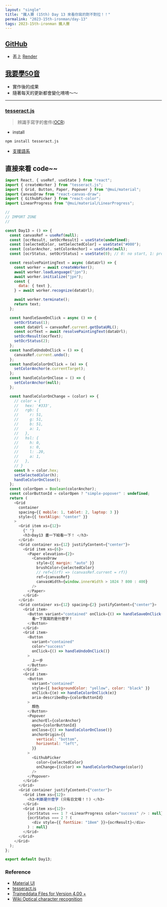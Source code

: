 ```yaml
---
layout: "single"
title: "鐵人賽 (15th) Day 13 來看你寫的對不對拉！！"
permalink: "2023-15th-ironman/day-13"
tags: 2023-15th-ironman 鐵人賽
---
```


## [GitHub](https://github.com/yuting3656/yuting-learning-japanese)

- 丟上 [Render](https://render.com/)

## [我要學50音](https://tim-learning-japanese.onrender.com/)

- 實作後的成果
- 隨著每天的更新都會變化唷唷～～

---

### [tesseract.js](https://github.com/naptha/tesseract.js#tesseractjs)

> 辨識手寫字的套件([OCR](https://en.wikipedia.org/wiki/Optical_character_recognition))

- install

```
npm install tesseract.js
```

- [支援語系](https://tesseract-ocr.github.io/tessdoc/Data-Files#data-files-for-version-400-november-29-2016)

## 直接來看 code~~

```js
import React, { useRef, useState } from "react";
import { createWorker } from "tesseract.js";
import { Grid, Button, Paper, Popover } from "@mui/material";
import CanvasDraw from "react-canvas-draw";
import { GithubPicker } from "react-color";
import LinearProgress from "@mui/material/LinearProgress";

//
// IMPORT ZONE
//

const Day13 = () => {
  const canvasRef = useRef(null);
  const [ocrResult, setOcrResult] = useState(undefined);
  const [selectedColor, setSelectedColor] = useState("#000");
  const [colorAnchor, setColorAnchor] = useState(null);
  const [ocrStatus, setOcrStatus] = useState(0); // 0: no start, 1: processing, 2: done

  const resolvePaintingText = async (dataUrl) => {
    const worker = await createWorker();
    await worker.loadLanguage("jpn");
    await worker.initialize("jpn");
    const {
      data: { text },
    } = await worker.recognize(dataUrl);

    await worker.terminate();
    return text;
  };

  const handleSaveOnClick = async () => {
    setOcrStatus(1);
    const dataUrl = canvasRef.current.getDataURL();
    const ocrText = await resolvePaintingText(dataUrl);
    setOcrResult(ocrText);
    setOcrStatus(2);
  };
  const handleUndoOnClick = () => {
    canvasRef.current.undo();
  };
  const handleColorOnClick = (e) => {
    setColorAnchor(e.currentTarget);
  };
  const handleColorOnClose = () => {
    setColorAnchor(null);
  };

  const handleColorOnChange = (color) => {
    // color = {
    //   hex: '#333',
    //   rgb: {
    //     r: 51,
    //     g: 51,
    //     b: 51,
    //     a: 1,
    //   },
    //   hsl: {
    //     h: 0,
    //     s: 0,
    //     l: .20,
    //     a: 1,
    //   },
    // }
    const h = color.hex;
    setSelectedColor(h);
    handleColorOnClose();
  };
  const colorOpen = Boolean(colorAnchor);
  const colorButtonId = colorOpen ? "simple-popover" : undefined;
  return (
    <Grid
      container
      spacing={{ mobile: 1, tablet: 2, laptop: 3 }}
      style={{ textAlign: "center" }}
    >
      <Grid item xs={12}>
        {" "}
        <h3>Day13 畫一下給看一下！ </h3>
      </Grid>
      <Grid container xs={12} justifyContent={"center"}>
        <Grid item xs={6}>
          <Paper elevation={2}>
            <CanvasDraw
              style={{ margin: "auto" }}
              brushColor={selectedColor}
              // ref={(rf) => (canvasRef.current = rf)}
              ref={canvasRef}
              canvasWidth={window.innerWidth > 1024 ? 800 : 400}
            />
          </Paper>
        </Grid>
      </Grid>
      <Grid container xs={12} spacing={2} justifyContent={"center"}>
        <Grid item>
          <Button variant="contained" onClick={() => handleSaveOnClick()}>
            看一下我寫的是什麼字！
          </Button>
        </Grid>
        <Grid item>
          <Button
            variant="contained"
            color="success"
            onClick={() => handleUndoOnClick()}
          >
            上一步
          </Button>
        </Grid>
        <Grid item>
          <Button
            variant="contained"
            style={{ backgroundColor: "yellow", color: "black" }}
            onClick={(e) => handleColorOnClick(e)}
            aria-describedby={colorButtonId}
          >
            顏色
          </Button>
          <Popover
            anchorEl={colorAnchor}
            open={colorButtonId}
            onClose={() => handleColorOnClose()}
            anchorOrigin={{
              vertical: "bottom",
              horizontal: "left",
            }}
          >
            <GithubPicker
              color={selectedColor}
              onChange={(color) => handleColorOnChange(color)}
            />
          </Popover>
        </Grid>
      </Grid>
      <Grid container justifyContent={"center"}>
        <Grid item xs={12}>
          <h3>判斷是什麼字 (只有日文唷！！) </h3>
        </Grid>
        <Grid item xs={12}>
          {ocrStatus === 1 ? <LinearProgress color="success" /> : null}
          {ocrStatus === 2 ? (
            <div style={{ fontSize: "18em" }}>{ocrResult}</div>
          ) : null}
        </Grid>
      </Grid>
    </Grid>
  );
};

export default Day13;
```


### Reference

- [Material UI](https://mui.com/material-ui/getting-started/installation/)
- [tesseract.js](https://github.com/naptha/tesseract.js/tree/master)
- [Traineddata Files for Version 4.00 +](https://tesseract-ocr.github.io/tessdoc/Data-Files#data-files-for-version-400-november-29-2016)
- [Wiki Optical character recognition]((https://en.wikipedia.org/wiki/Optical_character_recognition))